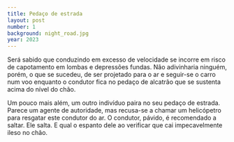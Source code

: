 ```yaml
---
title: Pedaço de estrada
layout: post
number: 1
background: night_road.jpg
year: 2023
---
```


Será sabido que conduzindo em excesso de velocidade se incorre em risco de capotamento em lombas e depressões fundas. Não adivinharia ninguém, porém, o que se sucedeu, de ser projetado para o ar e seguir-se o carro num voo enquanto o condutor fica no pedaço de alcatrão que se sustenta acima do nível do chão.

Um pouco mais além, um outro indivíduo paira no seu pedaço de estrada. Parece um agente de autoridade, mas recusa-se a chamar um helicópetro para resgatar este condutor do ar. O condutor, pávido, é recomendado a saltar. Ele salta. E qual o espanto dele ao verificar que cai impecavelmente ileso no chão.